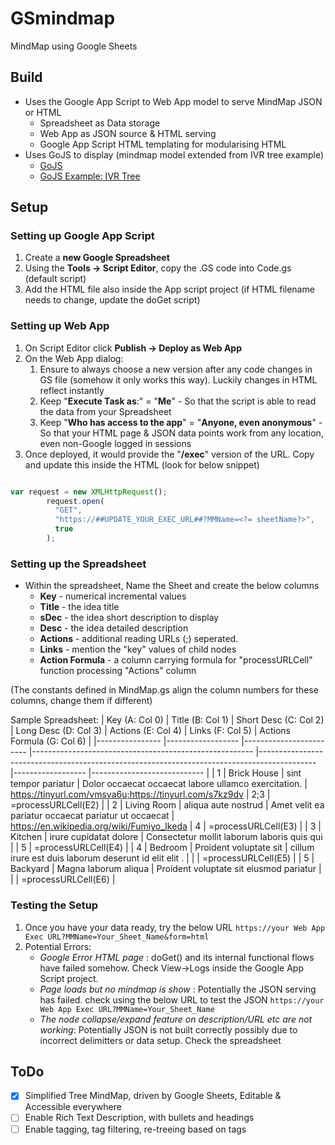 # GSmindmap #
MindMap using Google Sheets

## Build ##
- Uses the Google App Script to Web App model to serve MindMap JSON or HTML
    - Spreadsheet as Data storage
    - Web App as JSON source & HTML serving
    - Google App Script HTML templating for modularising HTML
- Uses GoJS to display (mindmap model extended from IVR tree example)
    - [GoJS](https://gojs.net/latest/index.html)
    - [GoJS Example: IVR Tree](https://gojs.net/latest/samples/IVRtree.html)


## Setup ##
### Setting up Google App Script ###
1. Create a **new Google Spreadsheet**
2. Using the **Tools -> Script Editor**, copy the .GS code into Code.gs (default script)
3. Add the HTML file also inside the App script project (if HTML filename needs to change, update the doGet script)


### Setting up Web App ###

1. On Script Editor click **Publish -> Deploy as Web App**
2. On the Web App dialog:
    1. Ensure to always choose a new version after any code changes in GS file (somehow it only works this way). Luckily changes in HTML reflect instantly
    2. Keep "**Execute Task as**:" = "**Me**" - So that the script is able to read the data from your Spreadsheet
    3. Keep "**Who has access to the app**" = "**Anyone, even anonymous**" - So that your HTML page & JSON data points work from any location, even non-Google logged in sessions
3. Once deployed, it would provide the "**/exec**" version of the URL. Copy and update this inside the HTML (look for below snippet)

```javascript

var request = new XMLHttpRequest();
        request.open(
          "GET",
          "https://##UPDATE_YOUR_EXEC_URL##?MMName=<?= sheetName?>",
          true
        );
```

### Setting up the Spreadsheet ###
- Within the spreadsheet, Name the Sheet and create the below columns
    - **Key** - numerical incremental values
    - **Title** - the idea title
    - **sDec** - the idea short description to display
    - **Desc** - the idea detailed description
    - **Actions** - additional reading URLs (;) seperated. 
    - **Links** - mention the "key" values of child nodes
    - **Action Formula** - a column carrying formula for "processURLCell" function processing "Actions" column

(The constants defined in MindMap.gs align the column numbers for these columns, change them if different)

Sample Spreadsheet:
| Key (A: Col 0) 	| Title (B: Col 1) 	| Short Desc (C: Col 2)  	| Long Desc (D: Col 3)                                  	| Actions (E: Col 4)                                                                         	| Links (F: Col 5) 	| Actions Formula (G: Col 6) 	|
|----------------	|------------------	|------------------------	|-------------------------------------------------------	|--------------------------------------------------------------------------------------------	|------------------	|----------------------------	|
| 1              	| Brick House      	| sint tempor pariatur   	| Dolor occaecat occaecat labore ullamco exercitation.  	| https://tinyurl.com/vmsva6u;https://tinyurl.com/s7kz9dv 	| 2;3              	| =processURLCell(E2)        	|
| 2              	| Living Room      	| aliqua aute nostrud    	| Amet velit ea pariatur occaecat pariatur ut occaecat  	| https://en.wikipedia.org/wiki/Fumiyo_Ikeda                                     	| 4                	| =processURLCell(E3)        	|
| 3              	| Kitchen          	| irure cupidatat dolore 	| Consectetur mollit laborum laboris quis qui           	|                                                                                            	| 5                	| =processURLCell(E4)        	|
| 4              	| Bedroom          	| Proident voluptate sit 	| cillum irure est duis laborum deserunt id elit elit . 	|                                                                                            	|                  	| =processURLCell(E5)        	|
| 5              	| Backyard         	| Magna laborum aliqua   	| Proident voluptate sit eiusmod pariatur               	|                                                                                            	|                  	| =processURLCell(E6)        	|

### Testing the Setup ###
1. Once you have your data ready, try the below URL
`https://your Web App Exec URL?MMName=Your_Sheet_Name&form=html`
2. Potential Errors:
    - _Google Error HTML page_ : doGet() and its internal functional flows have failed somehow. Check View->Logs inside the Google App Script project. 
    - _Page loads but no mindmap is show_ : Potentially the JSON serving has failed. check using the below URL to test the JSON
`https://your Web App Exec URL?MMName=Your_Sheet_Name`
    - _The node collapse/expand feature on description/URL etc are not working_: Potentially JSON is not built correctly possibly due to incorrect delimitters or data setup. Check the spreadsheet

## ToDo ##
- [x] Simplified Tree MindMap, driven by Google Sheets, Editable & Accessible everywhere 
- [ ] Enable Rich Text Description, with bullets and headings
- [ ] Enable tagging, tag filtering, re-treeing based on tags